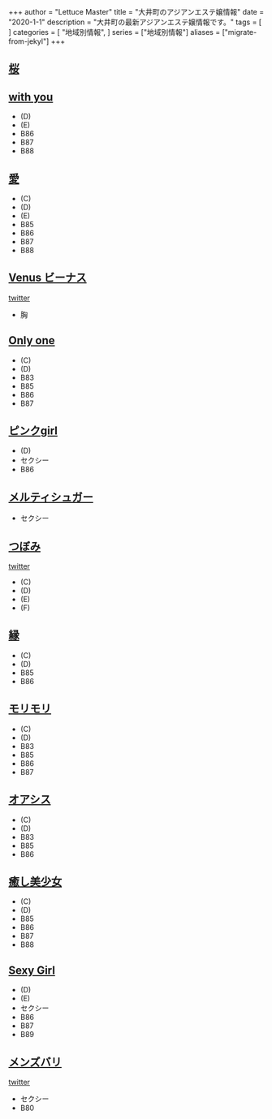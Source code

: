 +++
author = "Lettuce Master"
title = "大井町のアジアンエステ嬢情報"
date = "2020-1-1"
description = "大井町の最新アジアンエステ嬢情報です。"
tags = [
]
categories = [
    "地域別情報",
]
series = ["地域別情報"]
aliases = ["migrate-from-jekyl"]
+++

## [桜](http://www.est-sakura.work/)
## [with you](http://with-you.iest.info/)
- (D)
- (E)
- B86
- B87
- B88
## [愛](https://nekonoheya.ests.jp/)
- (C)
- (D)
- (E)
- B85
- B86
- B87
- B88
## [Venus ビーナス](http://www.ovenus.work/)
[twitter](https://twitter.com/venus77116830?ref_src=twsrc%5Etfw)
- 胸
## [Only one](http://onlyone.jpn.vin/)
- (C)
- (D)
- B83
- B85
- B86
- B87
## [ピンクgirl](http://girl.menzue.com/)
- (D)
- セクシー
- B86
## [メルティシュガー](http://www3.spa-omori.com/)
- セクシー
## [つぼみ](http://rin-rinpa.info/)
[twitter](https://twitter.com/ogikuboesthe)
- (C)
- (D)
- (E)
- (F)
## [縁](https://en.jpn.vin/)
- (C)
- (D)
- B85
- B86
## [モリモリ](https://morimori.ies.bz/)
- (C)
- (D)
- B83
- B85
- B86
- B87
## [オアシス](http://www.oasis.maesjp.com/)
- (C)
- (D)
- B83
- B85
- B86
## [癒し美少女](http://www.bishoujo.esthejp.com/)
- (C)
- (D)
- B85
- B86
- B87
- B88
## [Sexy Girl](http://www.sexygirl.estjpn.com/)
- (D)
- (E)
- セクシー
- B86
- B87
- B89
## [メンズバリ](http://mensbali.net/)
[twitter](https://twitter.com/mensbali1)
- セクシー
- B80

